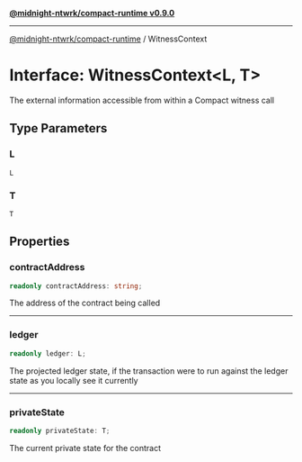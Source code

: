 [**@midnight-ntwrk/compact-runtime v0.9.0**](../README.md)

***

[@midnight-ntwrk/compact-runtime](../globals.md) / WitnessContext

# Interface: WitnessContext\<L, T\>

The external information accessible from within a Compact witness call

## Type Parameters

### L

`L`

### T

`T`

## Properties

### contractAddress

```ts
readonly contractAddress: string;
```

The address of the contract being called

***

### ledger

```ts
readonly ledger: L;
```

The projected ledger state, if the transaction were to run against the
ledger state as you locally see it currently

***

### privateState

```ts
readonly privateState: T;
```

The current private state for the contract
